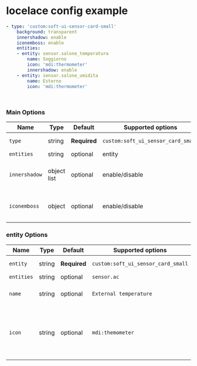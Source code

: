 # locelace config example

```yaml
- type: 'custom:soft-ui-sensor-card-small'
    background: transparent
    innershadow: enable
    iconemboss: enable
    entities:
    - entity: sensor.salone_temperatura
        name: Soggiorno
        icon: 'mdi:thermometer'
        innershadow: enable
    - entity: sensor.salone_umidita
        name: Esterno
        icon: 'mdi:thermometer'
        
        
```

### Main Options
| Name | Type | Default | Supported options | Description |
| -------------- | ----------- | ------------ | ------------------------------------------------ | --------------------------------------------------------------------------------------------------------------------------------------------------------------------------------------------------------------------------------------------------------------------------------------------------------------------------------------------- |
| `type` | string | **Required** | `custom:soft_ui_sensor_card_small` | Type of the card |
| `entities` | string | optional | entity | list of entitity |
| `innershadow` | object list | optional | enable/disable | enable - disable innershadow in the card |
| `iconemboss` | object | optional | enable/disable | enable - disable icon emboss effect |

### entity Options
| Name | Type | Default | Supported options | Description |
| -------------- | ----------- | ------------ | ------------------------------------------------ | --------------------------------------------------------------------------------------------------------------------------------------------------------------------------------------------------------------------------------------------------------------------------------------------------------------------------------------------- |
| `entity` | string | **Required** | `custom:soft_ui_sensor_card_small` | Type of the card |
| `entities` | string | optional | `sensor.ac` | entity_id |
| `name` | string | optional | `External temperature` | Define the name of the sensor |
| `icon` | string | optional | `mdi:themometer` | Icon to display. Will be overriden by the icon defined in a state |
